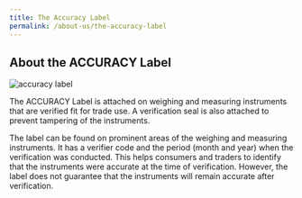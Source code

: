 ```yaml
---
title: The Accuracy Label
permalink: /about-us/the-accuracy-label
---
```

## About the ACCURACY Label

![accuracy label](/images/about-us/accuracy-label.jpg)

The ACCURACY Label is attached on weighing and measuring instruments that are verified fit for trade use. A verification seal is also attached to prevent tampering of the instruments.
 
The label can be found on prominent areas of the weighing and measuring instruments. It has a verifier code and the period (month and year) when the verification was conducted. This helps consumers and traders to identify that the instruments were accurate at the time of verification. However, the label does not guarantee that the instruments will remain accurate after verification.
